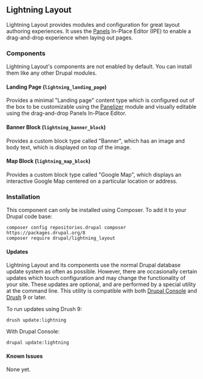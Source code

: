 ## Lightning Layout

Lightning Layout provides modules and configuration for great layout authoring
experiences. It uses the [Panels](https://drupal.org/project/panels) In-Place
Editor (IPE) to enable a drag-and-drop experience when laying out pages.

### Components
Lightning Layout's components are not enabled by default. You can install them
like any other Drupal modules.

#### Landing Page (`lightning_landing_page`)
Provides a minimal "Landing page" content type which is configured out of the 
box to be customizable using the
[Panelizer](https://drupal.org/project/panelizer) module and visually editable
using the drag-and-drop Panels In-Place Editor.

#### Banner Block (`lightning_banner_block`)
Provides a custom block type called "Banner", which has an image and body text,
which is displayed on top of the image.

#### Map Block (`lightning_map_block`)
Provides a custom block type called "Google Map", which displays an interactive
Google Map centered on a particular location or address.

### Installation
This component can only be installed using Composer. To add it to your Drupal
code base:

```
composer config repositories.drupal composer https://packages.drupal.org/8
composer require drupal/lightning_layout
```

#### Updates
Lightning Layout and its components use the normal Drupal database update system
as often as possible. However, there are occasionally certain updates which
touch configuration and may change the functionality of your site. These updates
are optional, and are performed by a special utility at the command line. This 
utility is compatible with both 
[Drupal Console](https://github.com/hechoendrupal/drupal-console) and
[Drush](https://drush.org) 9 or later.

To run updates using Drush 9:

`
drush update:lightning
`

With Drupal Console:

`
drupal update:lightning
`

#### Known Issues
None yet.